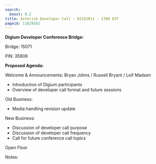 ```yaml
---
search:
  boost: 0.2
title: Asterisk Developer Call - 02102011 - 1700 EST
pageid: 11829262
---
```


**Digium Developer Conference Bridge:**

Bridge:  15071

PIN:  35806

**Proposed Agenda:**

Welcome & Announcements:  Bryan Johns / Russell Bryant / Leif Madsen

* Introduction of Digium participants
* Overview of developer call format and future sessions

Old Business:

* Media handling revision update

New Business:

* Discussion of developer call purpose
* Discussion of developer call frequency
* Call for future conference call topics

Open Floor

Notes:
